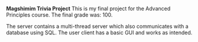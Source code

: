**Magshimim Trivia Project**
This is my final project for the Advanced Principles course.
The final grade was: 100.

The server contains a multi-thread server which also communicates with a database using SQL.
The user client has a basic GUI and works as intended.
